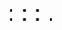 <html>
  <p class=text><span id=d></span>:<span id=h></span>:<span id=m></span>:<span id=s></span>.<span id=mi></span></p>
</html>
<style>
.text{
  text-align: center;
  font-family: "Courier New";
  font-size: 40px
  }
</style>
<script>
  var mi = 1;
  var s = mi*1000;
  var m = s*60;
  var h = m*60;
  var d = h*24;
  const final = 1640419200000;
  
window.setInterval(update, 11);
  function update() {
  const da = new Date();
    var time = final - da.getTime();
  var num = ((time/mi)%1000).toString()
  for (var i = 0; i < 3-((time/mi)%1000).toString().length; i++){
  num = "0" + num
  }                                     
    document.getElementById("mi").innerHTML = num;
  num = (Math.floor(time/s)%60).toString();
  for (var i = 0; i < 2-(Math.floor(time/s)%60).toString().length; i++){
  num = "0" + num
  }                                                         
  document.getElementById("s").innerHTML = num;
  num = (Math.floor(time/m)%60).toString();
  for (var i = 0; i < 2-(Math.floor(time/m)%60).toString().length; i++){
  num = "0" + num
  }                                                         
  document.getElementById("m").innerHTML = num;
  num = (Math.floor(time/h)%24).toString();
  for (var i = 0; i < 2-(Math.floor(time/h)%24).toString().length; i++){
  num = "0" + num
  }                                                         
  document.getElementById("h").innerHTML = num;
  document.getElementById("d").innerHTML = (Math.floor(time/d)).toString();
  }
</script>
